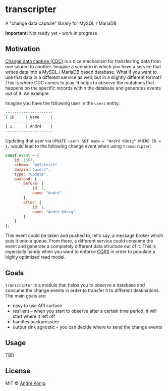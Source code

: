 # transcripter

A "change data capture" library for MySQL / MariaDB

**Important:** Not ready yet – work in progress

## Motivation

[Change data capture (CDC)](https://en.wikipedia.org/wiki/Change_data_capture) is a nice mechanism for transferring data from one source to another. Imagine a scenario in which you have a service that writes data into a MySQL / MariaDB based database. What if you want to use that data in a different service as well, but in a slightly different format? This is where CDC comes to play. It helps to observe the mutations that happens on the specific records within the database and generates events out of it. An example:

Imagine you have the following user in the `users` entity:

```sh
---------------------
| ID     | Name     |
---------------------
| 1      | André    |
---------------------
```

Updating that user via `UPDATE users SET name = "André König" WHERE ID = 1;` would lead to the following change event when using `transcripter`:

```js
const event = {
    id: 1567,
    schema: "myService"
    domain: "users",
    type: "update",
    payload: {
        before: {
            id: 1,
            name: "André"
        },
        after: {
            id: 1,
            name: "André König"
        }
    }
};
```

This event could be taken and pushed to, let's say, a message broker which puts it onto a queue. From there, a different service could consume the event and generate a completely different data structure out of it. This is especially handy when you want to enforce [CQRS](https://martinfowler.com/bliki/CQRS.html) in order to populate a highly optimized read model.

## Goals

`transcripter` is a module that helps you to observe a database and consume the change events in order to transfer it to different destinations. The main goals are:

* easy to use API surface
* resilient – when you start to observe after a certain time period, it will start where it left off
* handles backpressure
* output sink agnostic – you can decide where to send the change events

## Usage

TBD

## License

MIT © [André König](https://andrekoenig.de)
